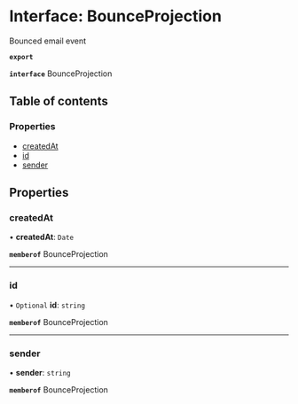 # Interface: BounceProjection

Bounced email event

**`export`**

**`interface`** BounceProjection

## Table of contents

### Properties

- [createdAt](BounceProjection.md#createdat)
- [id](BounceProjection.md#id)
- [sender](BounceProjection.md#sender)

## Properties

### <a id="createdat" name="createdat"></a> createdAt

• **createdAt**: `Date`

**`memberof`** BounceProjection

___

### <a id="id" name="id"></a> id

• `Optional` **id**: `string`

**`memberof`** BounceProjection

___

### <a id="sender" name="sender"></a> sender

• **sender**: `string`

**`memberof`** BounceProjection
